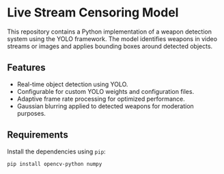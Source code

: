 # Live Stream Censoring Model

This repository contains a Python implementation of a weapon detection system using the YOLO framework. The model identifies weapons in video streams or images and applies bounding boxes around detected objects.

## Features
- Real-time object detection using YOLO.
- Configurable for custom YOLO weights and configuration files.
- Adaptive frame rate processing for optimized performance.
- Gaussian blurring applied to detected weapons for moderation purposes.

## Requirements
Install the dependencies using `pip`:
```bash
pip install opencv-python numpy
